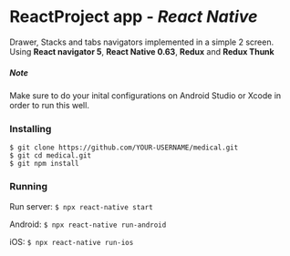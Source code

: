 # ReactProject app - *React Native*

Drawer, Stacks and tabs navigators implemented in a simple 2 screen. Using **React navigator 5**, **React Native 0.63**, **Redux** and **Redux Thunk**


##### *Note* #####
Make sure to do your inital configurations on Android Studio or Xcode in order to run this well.

### Installing ###
```
$ git clone https://github.com/YOUR-USERNAME/medical.git
$ git cd medical.git
$ git npm install
```

### Running ###
Run server:
``
$ npx react-native start
``

Android:
``
$ npx react-native run-android
``

iOS:
``
$ npx react-native run-ios
``


